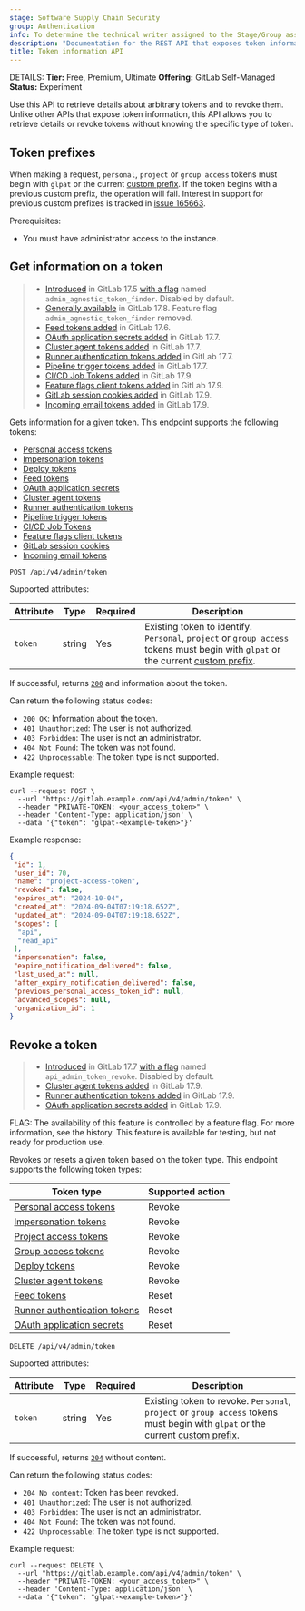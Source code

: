 ```yaml
---
stage: Software Supply Chain Security
group: Authentication
info: To determine the technical writer assigned to the Stage/Group associated with this page, see https://handbook.gitlab.com/handbook/product/ux/technical-writing/#assignments
description: "Documentation for the REST API that exposes token information."
title: Token information API
---
```


DETAILS:
**Tier:** Free, Premium, Ultimate
**Offering:** GitLab Self-Managed
**Status:** Experiment

Use this API to retrieve details about arbitrary tokens and to revoke them. Unlike other APIs that expose token information, this API allows you to retrieve details or revoke tokens without knowing the specific type of token.

## Token prefixes

When making a request, `personal`, `project` or `group access` tokens must begin with `glpat` or the current [custom prefix](../../administration/settings/account_and_limit_settings.md#personal-access-token-prefix). If the token begins with a previous custom prefix, the operation will fail. Interest in support for previous custom prefixes is tracked in [issue 165663](https://gitlab.com/gitlab-org/gitlab/-/issues/165663).

Prerequisites:

- You must have administrator access to the instance.

## Get information on a token

> - [Introduced](https://gitlab.com/gitlab-org/gitlab/-/merge_requests/165157) in GitLab 17.5 [with a flag](../../administration/feature_flags.md) named `admin_agnostic_token_finder`. Disabled by default.
> - [Generally available](https://gitlab.com/gitlab-org/gitlab/-/issues/490572) in GitLab 17.8. Feature flag `admin_agnostic_token_finder` removed.
> - [Feed tokens added](https://gitlab.com/gitlab-org/gitlab/-/merge_requests/169821) in GitLab 17.6.
> - [OAuth application secrets added](https://gitlab.com/gitlab-org/gitlab/-/merge_requests/172985) in GitLab 17.7.
> - [Cluster agent tokens added](https://gitlab.com/gitlab-org/gitlab/-/merge_requests/172932) in GitLab 17.7.
> - [Runner authentication tokens added](https://gitlab.com/gitlab-org/gitlab/-/merge_requests/173987) in GitLab 17.7.
> - [Pipeline trigger tokens added](https://gitlab.com/gitlab-org/gitlab/-/merge_requests/174030) in GitLab 17.7.
> - [CI/CD Job Tokens added](https://gitlab.com/gitlab-org/gitlab/-/merge_requests/175234) in GitLab 17.9.
> - [Feature flags client tokens added](https://gitlab.com/gitlab-org/gitlab/-/merge_requests/177431) in GitLab 17.9.
> - [GitLab session cookies added](https://gitlab.com/gitlab-org/gitlab/-/merge_requests/178022) in GitLab 17.9.
> - [Incoming email tokens added](https://gitlab.com/gitlab-org/gitlab/-/merge_requests/177077) in GitLab 17.9.

Gets information for a given token. This endpoint supports the following tokens:

- [Personal access tokens](../../user/profile/personal_access_tokens.md)
- [Impersonation tokens](../rest/authentication.md#impersonation-tokens)
- [Deploy tokens](../../user/project/deploy_tokens/index.md)
- [Feed tokens](../../security/tokens/_index.md#feed-token)
- [OAuth application secrets](../../integration/oauth_provider.md)
- [Cluster agent tokens](../../security/tokens/_index.md#gitlab-cluster-agent-tokens)
- [Runner authentication tokens](../../security/tokens/_index.md#runner-authentication-tokens)
- [Pipeline trigger tokens](../../ci/triggers/_index.md#create-a-pipeline-trigger-token)
- [CI/CD Job Tokens](../../security/tokens/_index.md#cicd-job-tokens)
- [Feature flags client tokens](../../operations/feature_flags.md#get-access-credentials)
- [GitLab session cookies](../../user/profile/active_sessions.md)
- [Incoming email tokens](../../security/tokens/_index.md#incoming-email-token)

```plaintext
POST /api/v4/admin/token
```

Supported attributes:

| Attribute    | Type    | Required | Description                |
|--------------|---------|----------|----------------------------|
| `token`      | string  | Yes      | Existing token to identify. `Personal`, `project` or `group access` tokens must begin with `glpat` or the current [custom prefix](../../administration/settings/account_and_limit_settings.md#personal-access-token-prefix). |

If successful, returns [`200`](../rest/troubleshooting.md#status-codes) and information about the token.

Can return the following status codes:

- `200 OK`: Information about the token.
- `401 Unauthorized`: The user is not authorized.
- `403 Forbidden`: The user is not an administrator.
- `404 Not Found`: The token was not found.
- `422 Unprocessable`: The token type is not supported.

Example request:

```shell
curl --request POST \
  --url "https://gitlab.example.com/api/v4/admin/token" \
  --header "PRIVATE-TOKEN: <your_access_token>" \
  --header 'Content-Type: application/json' \
  --data '{"token": "glpat-<example-token>"}'
```

Example response:

```json
{
 "id": 1,
 "user_id": 70,
 "name": "project-access-token",
 "revoked": false,
 "expires_at": "2024-10-04",
 "created_at": "2024-09-04T07:19:18.652Z",
 "updated_at": "2024-09-04T07:19:18.652Z",
 "scopes": [
  "api",
  "read_api"
 ],
 "impersonation": false,
 "expire_notification_delivered": false,
 "last_used_at": null,
 "after_expiry_notification_delivered": false,
 "previous_personal_access_token_id": null,
 "advanced_scopes": null,
 "organization_id": 1
}
```

## Revoke a token

> - [Introduced](https://gitlab.com/gitlab-org/gitlab/-/merge_requests/170421) in GitLab 17.7 [with a flag](../../administration/feature_flags.md) named `api_admin_token_revoke`. Disabled by default.
> - [Cluster agent tokens added](https://gitlab.com/gitlab-org/gitlab/-/merge_requests/178211) in GitLab 17.9.
> - [Runner authentication tokens added](https://gitlab.com/gitlab-org/gitlab/-/merge_requests/179066) in GitLab 17.9.
> - [OAuth application secrets added](https://gitlab.com/gitlab-org/gitlab/-/merge_requests/179035) in GitLab 17.9.

FLAG:
The availability of this feature is controlled by a feature flag.
For more information, see the history.
This feature is available for testing, but not ready for production use.

Revokes or resets a given token based on the token type. This endpoint supports the following token types:

| Token type                                                                                   | Supported action   |
|----------------------------------------------------------------------------------------------|--------------------|
| [Personal access tokens](../../user/profile/personal_access_tokens.md)                       | Revoke             |
| [Impersonation tokens](../../user/profile/personal_access_tokens.md)                         | Revoke             |
| [Project access tokens](../../security/tokens/_index.md#project-access-tokens)               | Revoke             |
| [Group access tokens](../../security/tokens/_index.md#group-access-tokens)                   | Revoke             |
| [Deploy tokens](../../user/project/deploy_tokens/index.md)                                   | Revoke             |
| [Cluster agent tokens](../../security/tokens/_index.md#gitlab-cluster-agent-tokens)          | Revoke             |
| [Feed tokens](../../security/tokens/_index.md#feed-token)                                    | Reset              |
| [Runner authentication tokens](../../security/tokens/_index.md#runner-authentication-tokens) | Reset              |
| [OAuth application secrets](../../integration/oauth_provider.md)                             | Reset              |

```plaintext
DELETE /api/v4/admin/token
```

Supported attributes:

| Attribute    | Type    | Required | Description              |
|--------------|---------|----------|--------------------------|
| `token`      | string  | Yes      | Existing token to revoke. `Personal`, `project` or `group access` tokens must begin with `glpat` or the current [custom prefix](../../administration/settings/account_and_limit_settings.md#personal-access-token-prefix). |

If successful, returns [`204`](../rest/troubleshooting.md#status-codes) without content.

Can return the following status codes:

- `204 No content`: Token has been revoked.
- `401 Unauthorized`: The user is not authorized.
- `403 Forbidden`: The user is not an administrator.
- `404 Not Found`: The token was not found.
- `422 Unprocessable`: The token type is not supported.

Example request:

```shell
curl --request DELETE \
  --url "https://gitlab.example.com/api/v4/admin/token" \
  --header "PRIVATE-TOKEN: <your_access_token>" \
  --header 'Content-Type: application/json' \
  --data '{"token": "glpat-<example-token>"}'
```

